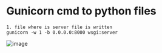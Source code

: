 # Gunicorn cmd to python files 
    1. file where is server file is written 
    gunicorn -w 1 -b 0.0.0.0:8000 wsgi:server

![image](https://drive.google.com/uc?export=view&id=1yScqLt5ODh5giKaneJxKPDOkG6u1wJNJ)